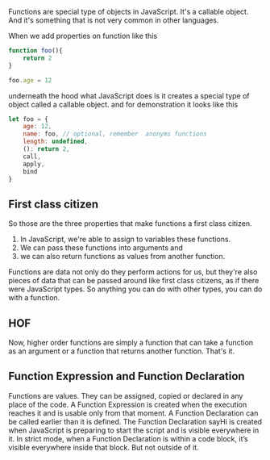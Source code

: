  Functions are special type of objects in JavaScript. It's a callable object. And it's something that is not very common in other languages.

When we add properties on function like this
```js
function foo(){
    return 2
}

foo.age = 12
```

underneath the hood what JavaScript does is it creates a special type of object called a callable object.
and for demonstration it looks like this

```js
let foo = {
    age: 12,
    name: foo, // optional, remember  anonyms functions
    length: undefined,
    (): return 2,
    call,
    apply,
    bind
}
```

## First class citizen 

So those are the three properties that make functions a first class citizen.
1. In JavaScript, we're able to assign to variables these functions.
2. We can pass these functions into arguments and 
3. we can also return functions as values from another function.

Functions are data not only do they perform actions for us, but they're also pieces of data that can be passed around like first class citizens, as if there were JavaScript types.
So anything you can do with other types, you can do with a function.

## HOF
Now, higher order functions are simply a function that can take a function as an argument or a function that returns another function.
That's it.

## Function Expression and Function Declaration 

Functions are values. They can be assigned, copied or declared in any place of the code.
A Function Expression is created when the execution reaches it and is usable only from that moment.
A Function Declaration can be called earlier than it is defined.
The Function Declaration sayHi is created when JavaScript is preparing to start the script and is visible everywhere in it.
In strict mode, when a Function Declaration is within a code block, it’s visible everywhere inside that block. But not outside of it.

